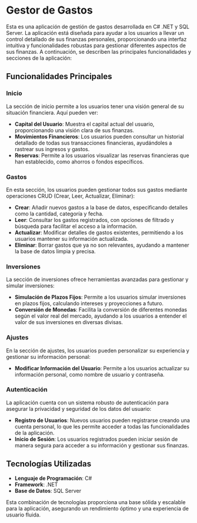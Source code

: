 # Gestor de Gastos

Esta es una aplicación de gestión de gastos desarrollada en C# .NET y SQL Server. La aplicación está diseñada para ayudar a los usuarios a llevar un control detallado de sus finanzas personales, proporcionando una interfaz intuitiva y funcionalidades robustas para gestionar diferentes aspectos de sus finanzas. A continuación, se describen las principales funcionalidades y secciones de la aplicación:

## Funcionalidades Principales

### Inicio
La sección de inicio permite a los usuarios tener una visión general de su situación financiera. Aquí pueden ver:
- **Capital del Usuario**: Muestra el capital actual del usuario, proporcionando una visión clara de sus finanzas.
- **Movimientos Financieros**: Los usuarios pueden consultar un historial detallado de todas sus transacciones financieras, ayudándoles a rastrear sus ingresos y gastos.
- **Reservas**: Permite a los usuarios visualizar las reservas financieras que han establecido, como ahorros o fondos específicos.

### Gastos
En esta sección, los usuarios pueden gestionar todos sus gastos mediante operaciones CRUD (Crear, Leer, Actualizar, Eliminar):
- **Crear**: Añadir nuevos gastos a la base de datos, especificando detalles como la cantidad, categoría y fecha.
- **Leer**: Consultar los gastos registrados, con opciones de filtrado y búsqueda para facilitar el acceso a la información.
- **Actualizar**: Modificar detalles de gastos existentes, permitiendo a los usuarios mantener su información actualizada.
- **Eliminar**: Borrar gastos que ya no son relevantes, ayudando a mantener la base de datos limpia y precisa.

### Inversiones
La sección de inversiones ofrece herramientas avanzadas para gestionar y simular inversiones:
- **Simulación de Plazos Fijos**: Permite a los usuarios simular inversiones en plazos fijos, calculando intereses y proyecciones a futuro.
- **Conversión de Monedas**: Facilita la conversión de diferentes monedas según el valor real del mercado, ayudando a los usuarios a entender el valor de sus inversiones en diversas divisas.

### Ajustes
En la sección de ajustes, los usuarios pueden personalizar su experiencia y gestionar su información personal:
- **Modificar Información del Usuario**: Permite a los usuarios actualizar su información personal, como nombre de usuario y contraseña.

### Autenticación
La aplicación cuenta con un sistema robusto de autenticación para asegurar la privacidad y seguridad de los datos del usuario:
- **Registro de Usuarios**: Nuevos usuarios pueden registrarse creando una cuenta personal, lo que les permite acceder a todas las funcionalidades de la aplicación.
- **Inicio de Sesión**: Los usuarios registrados pueden iniciar sesión de manera segura para acceder a su información y gestionar sus finanzas.

## Tecnologías Utilizadas
- **Lenguaje de Programación**: C#
- **Framework**: .NET
- **Base de Datos**: SQL Server

Esta combinación de tecnologías proporciona una base sólida y escalable para la aplicación, asegurando un rendimiento óptimo y una experiencia de usuario fluida.
